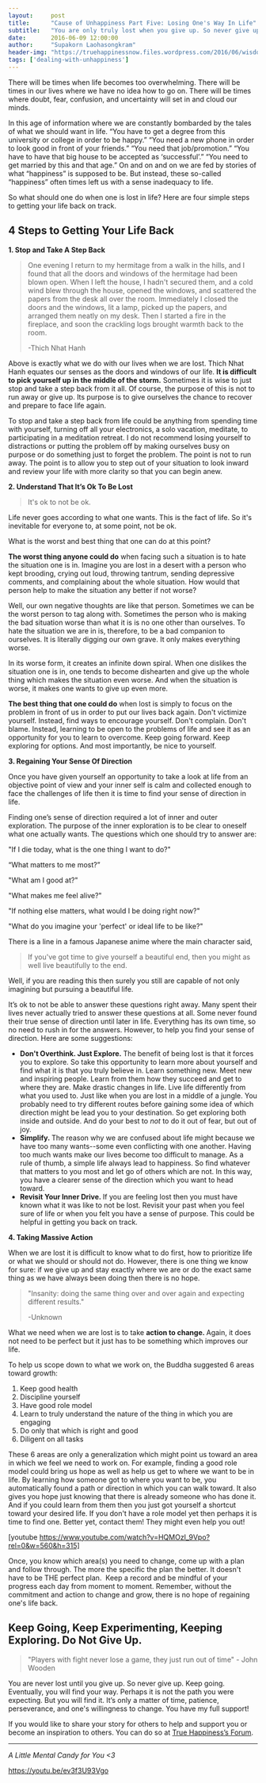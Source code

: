 ```yaml
---
layout:     post
title:      "Cause of Unhappiness Part Five: Losing One's Way In Life"
subtitle:   "You are only truly lost when you give up. So never give up."
date:       2016-06-09 12:00:00
author:     "Supakorn Laohasongkram"
header-img: "https://truehappinessnow.files.wordpress.com/2016/06/wisdom-compassion.png"
tags: ['dealing-with-unhappiness']
---
```


There will be times when life becomes too overwhelming. There will be times in our lives where we have no idea how to go on. There will be times where doubt, fear, confusion, and uncertainty will set in and cloud our minds.

In this age of information where we are constantly bombarded by the tales of what we should want in life. “You have to get a degree from this university or college in order to be happy.” “You need a new phone in order to look good in front of your friends.” “You need that job/promotion.” “You have to have that big house to be accepted as ‘successful’.” “You need to get married by this and that age.” On and on and on we are fed by stories of what “happiness” is supposed to be. But instead, these so-called “happiness” often times left us with a sense inadequacy to life.

So what should one do when one is lost in life? Here are four simple steps to getting your life back on track.
<h2>4 Steps to Getting Your Life Back</h2>
<strong>1. Stop and Take A Step Back</strong>
<blockquote>One evening I return to my hermitage from a walk in the hills, and I found that all the doors and windows of the hermitage had been blown open. When I left the house, I hadn't secured them, and a cold wind blew through the house, opened the windows, and scattered the papers from the desk all over the room. Immediately I closed the doors and the windows, lit a lamp, picked up the papers, and arranged them neatly on my desk. Then I started a fire in the fireplace, and soon the crackling logs brought warmth back to the room.

-Thich Nhat Hanh</blockquote>
Above is exactly what we do with our lives when we are lost. Thich Nhat Hanh equates our senses as the doors and windows of our life. <strong>It is difficult to pick yourself up in the middle of the storm.</strong> Sometimes it is wise to just stop and take a step back from it all. Of course, the purpose of this is not to run away or give up. Its purpose is to give ourselves the chance to recover and prepare to face life again.

To stop and take a step back from life could be anything from spending time with yourself, turning off all your electronics, a solo vacation, meditate, to participating in a meditation retreat. I do not recommend losing yourself to distractions or putting the problem off by making ourselves busy on purpose or do something just to forget the problem. The point is not to run away. The point is to allow you to step out of your situation to look inward and review your life with more clarity so that you can begin anew.

<strong class="capitalized">2. Understand That It’s Ok To Be Lost</strong>
<blockquote>It's ok to not be ok.</blockquote>
Life never goes according to what one wants. This is the fact of life. So it's inevitable for everyone to, at some point, not be ok.

What is the worst and best thing that one can do at this point?

<strong>The worst thing anyone could do</strong> when facing such a situation is to hate the situation one is in. Imagine you are lost in a desert with a person who kept brooding, crying out loud, throwing tantrum, sending depressive comments, and complaining about the whole situation. How would that person help to make the situation any better if not worse?

Well, our own negative thoughts are like that person. Sometimes we can be the worst person to tag along with. Sometimes the person who is making the bad situation worse than what it is is no one other than ourselves. To hate the situation we are in is, therefore, to be a bad companion to ourselves. It is literally digging our own grave. It only makes everything worse.

In its worse form, it creates an infinite down spiral. When one dislikes the situation one is in, one tends to become dishearten and give up the whole thing which makes the situation even worse. And when the situation is worse, it makes one wants to give up even more.

<strong>The best thing that one could do</strong> when lost is simply to focus on the problem in front of us in order to put our lives back again. Don't victimize yourself. Instead, find ways to encourage yourself. Don't complain. Don't blame. Instead, learning to be open to the problems of life and see it as an opportunity for you to learn to overcome. Keep going forward. Keep exploring for options. And most importantly, be nice to yourself.

<strong class="capitalized">3. Regaining Your Sense Of Direction</strong>

Once you have given yourself an opportunity to take a look at life from an objective point of view and your inner self is calm and collected enough to face the challenges of life then it is time to find your sense of direction in life.

Finding one’s sense of direction required a lot of inner and outer exploration. The purpose of the inner exploration is to be clear to oneself what one actually wants. The questions which one should try to answer are:

"If I die today, what is the one thing I want to do?"

“What matters to me most?”

"What am I good at?"

"What makes me feel alive?"

"If nothing else matters, what would I be doing right now?"

"What do you imagine your 'perfect' or ideal life to be like?"

There is a line in a famous Japanese anime where the main character said,
<blockquote>If you've got time to give yourself a beautiful end, then you might as well live beautifully to the end.</blockquote>
Well, if you are reading this then surely you still are capable of not only imagining but pursuing a beautiful life.

It’s ok to not be able to answer these questions right away. Many spent their lives never actually tried to answer these questions at all. Some never found their true sense of direction until later in life. Everything has its own time, so no need to rush in for the answers. However, to help you find your sense of direction. Here are some suggestions:
<ul>
	<li><strong>Don't Overthink. Just Explore. </strong>The benefit of being lost is that it forces you to explore. So take this opportunity to learn more about yourself and find what it is that you truly believe in. Learn something new. Meet new and inspiring people. Learn from them how they succeed and get to where they are. Make drastic changes in life. Live life differently from what you used to. Just like when you are lost in a middle of a jungle. You probably need to try different routes before gaining some idea of which direction might be lead you to your destination. So get exploring both inside and outside. And do your best to <em>not</em> to do it out of fear, but out of joy.</li>
	<li><strong>Simplify. </strong>The reason why we are confused about life might because we have too many wants--some even conflicting with one another. Having too much wants make our lives become too difficult to manage. As a rule of thumb, a simple life always lead to happiness. So find whatever that matters to you most and let go of others which are not. In this way, you have a clearer sense of the direction which you want to head toward.</li>
	<li><strong>Revisit Your Inner Drive. </strong>If you are feeling lost then you must have known what it was like to not be lost. Revisit your past when you feel sure of life or when you felt you have a sense of purpose. This could be helpful in getting you back on track.</li>
</ul>
<strong>4. Taking Massive Action</strong>

When we are lost it is difficult to know what to do first, how to prioritize life or what we should or should not do. However, there is one thing we know for sure: if we give up and stay exactly where we are or do the exact same thing as we have always been doing then there is no hope.
<blockquote>"Insanity: doing the same thing over and over again and expecting different results."

-Unknown</blockquote>
What we need when we are lost is to take <strong>action to change. </strong>Again, it does not need to be perfect but it just has to be something which improves our life.

To help us scope down to what we work on, the Buddha suggested 6 areas toward growth:
<ol>
	<li>Keep good health</li>
	<li>Discipline yourself</li>
	<li>Have good role model</li>
	<li><span class="text_exposed_show">Learn to truly understand the nature of the thing in which you are engaging</span></li>
	<li><span class="text_exposed_show">Do only that which is right and good</span></li>
	<li><span class="text_exposed_show">Diligent on all tasks</span></li>
</ol>
These 6 areas are only a generalization which might point us toward an area in which we feel we need to work on. For example, finding a good role model could bring us hope as well as help us get to where we want to be in life. By learning how someone got to where you want to be, you automatically found a path or direction in which you can walk toward. It also gives you hope just knowing that there is already someone who has done it. And if you could learn from them then you just got yourself a shortcut toward your desired life. If you don't have a role model yet then perhaps it is time to find one. Better yet, contact them! They might even help you out!

[youtube https://www.youtube.com/watch?v=HQMOzI_9Vpo?rel=0&w=560&h=315]

Once, you know which area(s) you need to change, come up with a plan and follow through. The more the specific the plan the better. It doesn't have to be THE perfect plan.  Keep a record and be mindful of your progress each day from moment to moment. Remember, without the commitment and action to change and grow, there is no hope of regaining one's life back.
<h2><strong>Keep Going, Keep Experimenting, Keeping Exploring. Do Not Give Up.</strong></h2>
<blockquote>"Players with fight never lose a game, they just run out of time" - John Wooden</blockquote>
You are never lost until you give up. So never give up. Keep going. Eventually, you will find your way. Perhaps it is not the path you were expecting. But you will find it. It’s only a matter of time, patience, perseverance, and one's willingness to change. You have my full support!

If you would like to share your story for others to help and support you or become an inspiration to others. You can do so at <a href="http://true-happiness.github.io/forum/">True Happiness’s Forum</a>.

<hr>

<i>A Little Mental Candy for You <3</i>

<a href="https://youtu.be/ev3f3U93Vgo">https://youtu.be/ev3f3U93Vgo</a>
